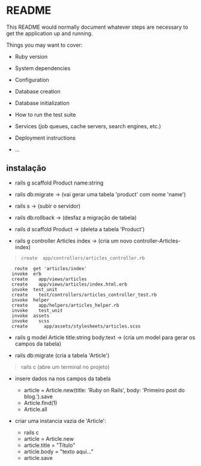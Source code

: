 # README

This README would normally document whatever steps are necessary to get the
application up and running.

Things you may want to cover:

* Ruby version

* System dependencies

* Configuration

* Database creation

* Database initialization

* How to run the test suite

* Services (job queues, cache servers, search engines, etc.)

* Deployment instructions

* ...

## instalação

* rails g scaffold Product name:string

* rails db:migrate -> (vai gerar uma tabela 'product' com nome 'name')

* rails s -> (subir o servidor)

* rails db:rollback -> (desfaz a migração de tabela)

* rails d scaffold Product -> (deleta a tabela 'Product')

* rails g controller Articles index -> (cria um novo controller-Articles-index)
>     create  app/controllers/articles_controller.rb
       route  get 'articles/index'
      invoke  erb
      create    app/views/articles
      create    app/views/articles/index.html.erb
      invoke  test_unit
      create    test/controllers/articles_controller_test.rb
      invoke  helper
      create    app/helpers/articles_helper.rb
      invoke    test_unit
      invoke  assets
      invoke    scss
      create      app/assets/stylesheets/articles.scss

* rails g model Article title:string body:text -> (cria um model para gerar os campos da tabela)

* rails db:migrate (cria a tabela 'Article')

> rails c (abre um terminal no projeto)
- insere dados na nos campos da tabela
    - article = Article.new(title: 'Ruby on Rails', body: 'Primeiro post do blog.').save
    - Article.find(1)
    - Article.all

- criar uma instancia vazia de 'Article':
    - rails c
    - article = Article.new
    - article.title = "Título"
    - article.body = "texto aqui..."
    - article.save


